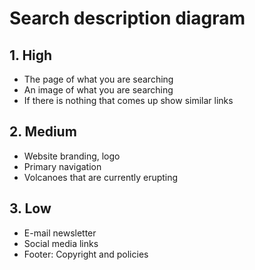 # Search description diagram

## 1. High

- The page of what you are searching
- An image of what you are searching
- If there is nothing that comes up show similar links


## 2. Medium

- Website branding, logo
- Primary navigation
- Volcanoes that are currently erupting

## 3. Low

- E-mail newsletter
- Social media links
- Footer: Copyright and policies